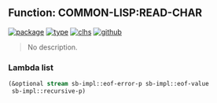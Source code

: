 ## Function: COMMON-LISP:READ-CHAR
[![package](https://img.shields.io/badge/Package-COMMON--LISP-5f9ea0.svg?style=social&colorA=999999)](../) [![type](https://img.shields.io/badge/Type-Function-5f9ea0.svg?style=social&colorA=999999)](../#function) [![clhs](https://img.shields.io/badge/CLHS-READ--CHAR-5f9ea0.svg?style=social&colorA=999999)](http://www.lispworks.com/documentation/HyperSpec/Body/f_rd_cha.htm) [![github](https://img.shields.io/badge/GitHub-View_the_source-5f9ea0.svg?style=social&colorA=999999&logo=github)](https://github.com/sbcl/sbcl/blob/master/src/code/stream.lisp/) 

> No description.

### Lambda list
```cl
(&optional stream sb-impl::eof-error-p sb-impl::eof-value
 sb-impl::recursive-p)
```
